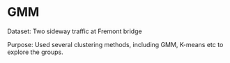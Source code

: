 # GMM
Dataset: Two sideway traffic at Fremont bridge

Purpose: Used several clustering methods, including GMM, K-means etc to explore the groups. 
